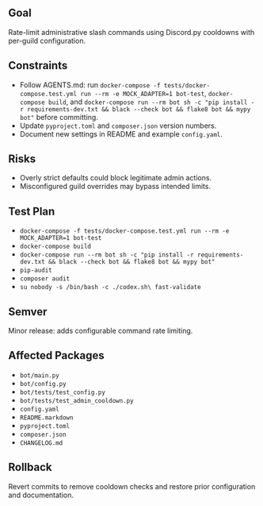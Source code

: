 ## Goal
Rate-limit administrative slash commands using Discord.py cooldowns with per-guild configuration.

## Constraints
- Follow AGENTS.md: run `docker-compose -f tests/docker-compose.test.yml run --rm -e MOCK_ADAPTER=1 bot-test`, `docker-compose build`, and `docker-compose run --rm bot sh -c "pip install -r requirements-dev.txt && black --check bot && flake8 bot && mypy bot"` before committing.
- Update `pyproject.toml` and `composer.json` version numbers.
- Document new settings in README and example `config.yaml`.

## Risks
- Overly strict defaults could block legitimate admin actions.
- Misconfigured guild overrides may bypass intended limits.

## Test Plan
- `docker-compose -f tests/docker-compose.test.yml run --rm -e MOCK_ADAPTER=1 bot-test`
- `docker-compose build`
- `docker-compose run --rm bot sh -c "pip install -r requirements-dev.txt && black --check bot && flake8 bot && mypy bot"`
- `pip-audit`
- `composer audit`
- `su nobody -s /bin/bash -c ./codex.sh\ fast-validate`

## Semver
Minor release: adds configurable command rate limiting.

## Affected Packages
- `bot/main.py`
- `bot/config.py`
- `bot/tests/test_config.py`
- `bot/tests/test_admin_cooldown.py`
- `config.yaml`
- `README.markdown`
- `pyproject.toml`
- `composer.json`
- `CHANGELOG.md`

## Rollback
Revert commits to remove cooldown checks and restore prior configuration and documentation.
